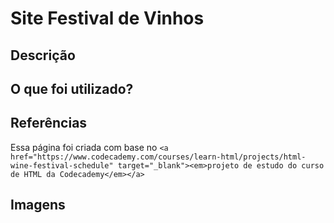 # Site Festival de Vinhos

## Descrição

## O que foi utilizado?

## Referências

Essa página foi criada com base no ` <a href="https://www.codecademy.com/courses/learn-html/projects/html-wine-festival-schedule" target="_blank"><em>projeto de estudo do curso de HTML da Codecademy</em></a> `

## Imagens
